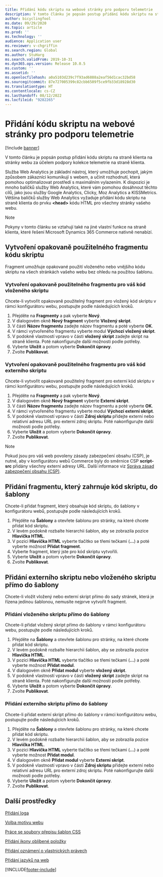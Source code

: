 ```yaml
---
title: Přidání kódu skriptu na webové stránky pro podporu telemetrie
description: V tomto článku je popsán postup přidání kódu skriptu na straně klienta na stránky webu za účelem podpory kolekce telemetrie na straně klienta.
author: bicyclingfool
ms.date: 09/29/2020
ms.topic: article
ms.prod: ''
ms.technology: ''
audience: Application user
ms.reviewer: v-chgriffin
ms.search.region: Global
ms.author: StuHarg
ms.search.validFrom: 2019-10-31
ms.dyn365.ops.version: Release 10.0.5
ms.custom: ''
ms.assetid: ''
ms.openlocfilehash: a0a5103d239c7f93ad6888a2eaf56d1cac32bd58
ms.sourcegitcommit: 87e727005399c82cbb6509f5ce9fb33d18928d30
ms.translationtype: HT
ms.contentlocale: cs-CZ
ms.lasthandoff: 08/12/2022
ms.locfileid: "9282265"
---
```

# <a name="add-script-code-to-site-pages-to-support-telemetry"></a>Přidání kódu skriptu na webové stránky pro podporu telemetrie

[!include [banner](includes/banner.md)]

V tomto článku je popsán postup přidání kódu skriptu na straně klienta na stránky webu za účelem podpory kolekce telemetrie na straně klienta.

Služba Web Analytics je základní nástroj, který umožňuje pochopit, jakým způsobem zákazníci komunikují s webem, a učinit rozhodnutí, která pomohou optimalizovat prostředí s maximálním vylazením. K dispozici je mnoho balíčků služby Web Analytics, které vám pomohou dosáhnout těchto cílů, jako jsou služby Google Analytics, Clicky, Moz Analytics a KISSMetrics. Většina balíčků služby Web Analytics vyžaduje přidání kódu skriptu na straně klienta do prvku **\<head\>** kódu HTML pro všechny stránky vašeho webu.

> [!NOTE]
> Pokyny v tomto článku se vztahují také na jiné vlastní funkce na straně klienta, které řešení Microsoft Dynamics 365 Commerce nativně nenabízí.

## <a name="create-a-reusable-fragment-for-your-script-code"></a>Vytvoření opakovaně použitelného fragmentu kódu skriptu

Fragment umožňuje opakované použití vloženého nebo vnějšího kódu skriptu na všech stránkách vašeho webu bez ohledu na použitou šablonu.

### <a name="create-a-reusable-fragment-for-your-inline-script-code"></a>Vytvoření opakovaně použitelného fragmentu pro váš kód vloženého skriptu

Chcete-li vytvořit opakovaně použitelný fragment pro vložený kód skriptu v rámci konfigurátoru webu, postupujte podle následujících kroků.

1. Přejděte na **Fragmenty** a pak vyberte **Nový**.
1. V dialogovém okně **Nový fragment** vyberte **Vložený skript**.
1. V části **Název fragmentu** zadejte název fragmentu a poté vyberte **OK**.
1. V rámci vytvořeného fragmentu vyberte modul **Výchozí vložený skript**.
1. V podokně vlastností vpravo v části **vložený skript** zadejte skript na straně klienta. Poté nakonfigurujte další možnosti podle potřeby.
1. Vyberte **Uložit** a potom vyberte **Dokončit úpravy**.
1. Zvolte **Publikovat**.

### <a name="create-a-reusable-fragment-for-your-external-script-code"></a>Vytvoření opakovaně použitelného fragmentu pro váš kód externího skriptu

Chcete-li vytvořit opakovaně použitelný fragment pro externí kód skriptu v rámci konfigurátoru webu, postupujte podle následujících kroků.

1. Přejděte na **Fragmenty** a pak vyberte **Nový**.
1. V dialogovém okně **Nový fragment** vyberte **Externí skript**.
1. V části **Název fragmentu** zadejte název fragmentu a poté vyberte **OK**.
1. V rámci vytvořeného fragmentu vyberte modul **Výchozí externí skript**.
1. V podokně vlastností vpravo v části **Zdroj skriptu** přidejte externí nebo relativní adresu URL pro externí zdroj skriptu. Poté nakonfigurujte další možnosti podle potřeby.
1. Vyberte **Uložit** a potom vyberte **Dokončit úpravy**.
1. Zvolte **Publikovat**.

> [!NOTE]
> Pokud jsou pro váš web povoleny zásady zabezpečení obsahu (CSP), je nutné, aby v konfigurátoru webů Commerce byly do směrnice CSP **script-src** přidány všechny externí adresy URL. Další informace viz [Správa zásad zabezpečení obsahu (CSP)](manage-csp.md).

## <a name="add-a-fragment-that-includes-script-code-to-a-template"></a>Přidání fragmentu, který zahrnuje kód skriptu, do šablony

Chcete-li přidat fragment, který obsahuje kód skriptu, do šablony v konfigurátoru webů, postupujte podle následujících kroků.

1. Přejděte na **Šablony** a otevřete šablonu pro stránky, na které chcete přidat kód skriptu.
1. V levém podokně rozbalte hierarchii šablon, aby se zobrazila pozice **Hlavička HTML**.
1. V pozici **Hlavička HTML** vyberte tlačítko se třemi tečkami (**...**) a poté vyberte možnost **Přidat fragment**.
1. Vyberte fragment, který jste pro kód skriptu vytvořili.
1. Vyberte **Uložit** a potom vyberte **Dokončit úpravy**.
1. Zvolte **Publikovat**.

## <a name="add-an-external-script-or-inline-script-directly-to-a-template"></a>Přidání externího skriptu nebo vloženého skriptu přímo do šablony

Chcete-li vložit vložený nebo externí skript přímo do sady stránek, která je řízena jedinou šablonou, nemusíte nejprve vytvořit fragment.

### <a name="add-an-inline-script-directly-to-a-template"></a>Přidání vloženého skriptu přímo do šablony

Chcete-li přidat vložený skript přímo do šablony v rámci konfigurátoru webu, postupujte podle následujících kroků.

1. Přejděte na **Šablony** a otevřete šablonu pro stránky, na které chcete přidat kód skriptu.
1. V levém podokně rozbalte hierarchii šablon, aby se zobrazila pozice **Hlavička HTML**.
1. V pozici **Hlavička HTML** vyberte tlačítko se třemi tečkami (**...**) a poté vyberte možnost **Přidat modul**.
1. V dialogovém okně **Přidat modul** vyberte **vložený skript**.
1. V podokně vlastností vpravo v části **vložený skript** zadejte skript na straně klienta. Poté nakonfigurujte další možnosti podle potřeby.
1. Vyberte **Uložit** a potom vyberte **Dokončit úpravy**.
1. Zvolte **Publikovat**.

### <a name="add-an-external-script-directly-to-a-template"></a>Přidání externího skriptu přímo do šablony

Chcete-li přidat externí skript přímo do šablony v rámci konfigurátoru webu, postupujte podle následujících kroků.

1. Přejděte na **Šablony** a otevřete šablonu pro stránky, na které chcete přidat kód skriptu.
1. V levém podokně rozbalte hierarchii šablon, aby se zobrazila pozice **Hlavička HTML**.
1. V pozici **Hlavička HTML** vyberte tlačítko se třemi tečkami (**...**) a poté vyberte možnost **Přidat modul**.
1. V dialogovém okně **Přidat modul** vyberte **Externí skript**.
1. V podokně vlastností vpravo v části **Zdroj skriptu** přidejte externí nebo relativní adresu URL pro externí zdroj skriptu. Poté nakonfigurujte další možnosti podle potřeby.
1. Vyberte **Uložit** a potom vyberte **Dokončit úpravy**.
1. Zvolte **Publikovat**.

## <a name="additional-resources"></a>Další prostředky

[Přidání loga](add-logo.md)

[Volba motivu webu](select-site-theme.md)

[Práce se soubory přepisu šablon CSS](css-override-files.md)

[Přidání ikony oblíbené položky](add-favicon.md)

[Přidání oznámení o vlastnických právech](add-copyright-notice.md)

[Přidání jazyků na web](add-languages-to-site.md)


[!INCLUDE[footer-include](../includes/footer-banner.md)]
